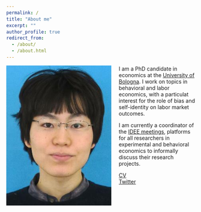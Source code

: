 ```yaml
---
permalink: /
title: "About me"
excerpt: ""
author_profile: true
redirect_from: 
  - /about/
  - /about.html
---
```


<img src="/images/profile.jpg" alt="profile photo" width="280px" height="auto" style="float: left; padding-right:20px"/>   I am a PhD candidate in economics at the <a href="https://phd.unibo.it/economics/en" target="_blank">University of Bologna</a>.
I work on topics in behavioral and labor economics, with a particulat interest for the role of bias and self-identity on labor market outcomes.

I am currently a coordinator of the <a href="https://sites.google.com/site/ideemeetings/" target="_blank">IDEE meetings</a>, platforms for all researchers in experimental and behavioral economics to informally discuss their research projects.


<a href="files/cv.pdf" target="_blank">CV</a><br>
<a href="https://twitter.com/yukitakahashi11" target="_blank">Twitter</a><br>


<!---

#### Working paper
<ul class="paper-list">
<li>
<a href="papers/CareerProgression.pdf" target="_blank">Are people less generous to a competent woman? Likeability penalty in a real stake decision</a>
(<a href="papers/CareerProgressionApp.pdf" target="_blank">Online appendix</a>)
(<a href="https://mfr.osf.io/render?url=https://osf.io/ypsmx/?action=download" target="_blank">Pre-analysis plan</a>)
<button class="accordion">Abstract</button>
<div class="panel">
<p class="abstract">Psychology literature has long argued that both men and women perceive a woman competent in male-typed tasks as less likeable. If people perceive a competent woman as less likeable, then she receives less support from her colleagues and faces difficulty in pursuing her career in male-typed occupations such as corporate workers, politicians, and STEM professionals. However, almost all psychological studies examine this question in hypothetical decisions that may not translate into the real world. I provide evidence that this likeability penalty does not exist in a real stake decision. Using a laboratory experiment where I exogenously vary the opponent's gender and the relative performance in an IQ test -- which measures competency in male-typed tasks -- I find neither men nor women are less generous to a woman with a better IQ test performance relative to a man with an equivalent IQ test performance. The results are not due to an in-group preference, a wrong belief that women are worse at the IQ test than men, or the experimental manipulation failure.</p>
</div>
</li>
</ul>

--->
